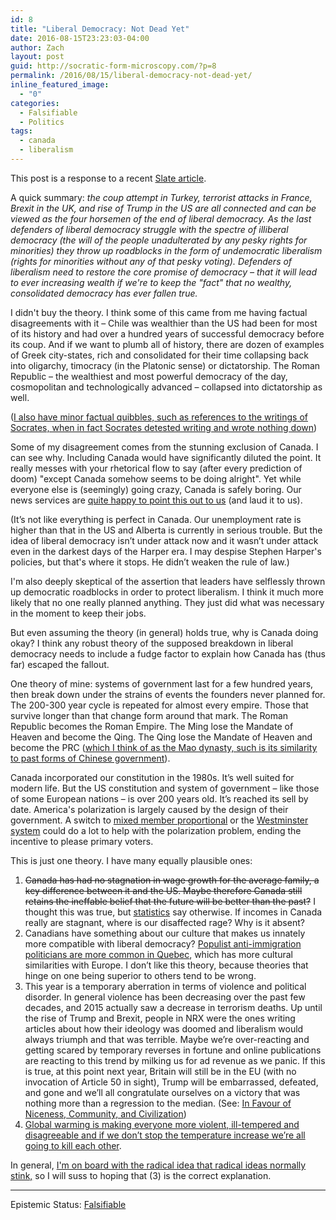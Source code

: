 ```yaml
---
id: 8
title: "Liberal Democracy: Not Dead Yet"
date: 2016-08-15T23:23:03-04:00
author: Zach
layout: post
guid: http://socratic-form-microscopy.com/?p=8
permalink: /2016/08/15/liberal-democracy-not-dead-yet/
inline_featured_image:
  - "0"
categories:
  - Falsifiable
  - Politics
tags:
  - canada
  - liberalism
---
```


This post is a response to a recent <a href="http://www.slate.com/articles/news_and_politics/cover_story/2016/08/the_week_democracy_died_how_brexit_nice_turkey_and_trump_are_all_connected.html">Slate article</a>.

A quick summary: <em>the coup attempt in Turkey, terrorist attacks in France, Brexit in the UK, and rise of Trump in the US are all connected and can be viewed as the four horsemen of the end of liberal democracy. As the last defenders of liberal democracy struggle with the spectre of illiberal democracy (the will of the people unadulterated by any pesky rights for minorities) they throw up roadblocks in the form of undemocratic liberalism (rights for minorities without any of that pesky voting). Defenders of liberalism need to restore the core promise of democracy – that it will lead to ever increasing wealth if we're to keep the "fact" that no wealthy, consolidated democracy has ever fallen true.</em>

I didn't buy the theory. I think some of this came from me having factual disagreements with it – Chile was wealthier than the US had been for most of its history and had over a hundred years of successful democracy before its coup. And if we want to plumb all of history, there are dozen of examples of Greek city-states, rich and consolidated for their time collapsing back into oligarchy, timocracy (in the Platonic sense) or dictatorship. The Roman Republic – the wealthiest and most powerful democracy of the day, cosmopolitan and technologically advanced – collapsed into dictatorship as well.

(<a href="http://outofthejungle.blogspot.ca/2007/11/socrates-objections-to-writing.html">I also have minor factual quibbles, such as references to the writings of Socrates, when in fact Socrates detested writing and wrote nothing down</a>)

Some of my disagreement comes from the stunning exclusion of Canada. I can see why. Including Canada would have significantly diluted the point. It really messes with your rhetorical flow to say (after every prediction of doom) "except Canada somehow seems to be doing alright". Yet while everyone else is (seemingly) going crazy, Canada is safely boring. Our news services are <a href="http://www.cbc.ca/news/business/canada-economy-stability-1.3711653">quite happy to point this out to us</a> (and laud it to us).

(It’s not like everything is perfect in Canada. Our unemployment rate is higher than that in the US and Alberta is currently in serious trouble. But the idea of liberal democracy isn’t under attack now and it wasn’t under attack even in the darkest days of the Harper era. I may despise Stephen Harper's policies, but that's where it stops. He didn’t weaken the rule of law.)

I'm also deeply skeptical of the assertion that leaders have selflessly thrown up democratic roadblocks in order to protect liberalism. I think it much more likely that no one really planned anything. They just did what was necessary in the moment to keep their jobs.

But even assuming the theory (in general) holds true, why is Canada doing okay? I think any robust theory of the supposed breakdown in liberal democracy needs to include a fudge factor to explain how Canada has (thus far) escaped the fallout.

One theory of mine: systems of government last for a few hundred years, then break down under the strains of events the founders never planned for. The 200-300 year cycle is repeated for almost every empire. Those that survive longer than that change form around that mark. The Roman Republic becomes the Roman Empire. The Ming lose the Mandate of Heaven and become the Qing. The Qing lose the Mandate of Heaven and become the PRC (<a href="https://en.wikipedia.org/wiki/Economic_history_of_China_before_1912">which I think of as the Mao dynasty, such is its similarity to past forms of Chinese government</a>).

Canada incorporated our constitution in the 1980s. It’s well suited for modern life. But the US constitution and system of government – like those of some European nations – is over 200 years old. It’s reached its sell by date. America's polarization is largely caused by the design of their government. A switch to <a href="http://induecourse.ca/trump-and-electoral-reform-connecting-the-dots/">mixed member proportional</a> or the <a href="http://induecourse.ca/america-needs-a-parliament/">Westminster system</a> could do a lot to help with the polarization problem, ending the incentive to please primary voters.

This is just one theory. I have many equally plausible ones:

<ol id='zach-is-wrong-anchor'>
 	<li><del>Canada has had no stagnation in wage growth for the average family, a key difference between it and the US. Maybe therefore Canada still retains the ineffable belief that the future will be better than the past?</del> I thought this was true, but <a href="https://www12.statcan.gc.ca/census-recensement/2006/as-sa/97-563/p1-eng.cfm">statistics</a> say otherwise. If incomes in Canada really are stagnant, where is our disaffected rage? Why is it absent?</li>
 	<li>Canadians have something about our culture that makes us innately more compatible with liberal democracy? <a href="https://en.wikipedia.org/wiki/Pierre_Karl_P%C3%A9ladeau">Populist anti-immigration politicians are more common in Quebec</a>, which has more cultural similarities with Europe. I don’t like this theory, because theories that hinge on one being superior to others tend to be wrong.</li>
 	<li>This year is a temporary aberration in terms of violence and political disorder. In general violence has been decreasing over the past few decades, and 2015 actually saw a decrease in terrorism deaths. Up until the rise of Trump and Brexit, people in NRX were the ones writing articles about how their ideology was doomed and liberalism would always triumph and that was terrible. Maybe we’re over-reacting and getting scared by temporary reverses in fortune and online publications are reacting to this trend by milking us for ad revenue as we panic. If this is true, at this point next year, Britain will still be in the EU (with no invocation of Article 50 in sight), Trump will be embarrassed, defeated, and gone and we’ll all congratulate ourselves on a victory that was nothing more than a regression to the median. (See: <a href="http://slatestarcodex.com/2014/02/23/in-favor-of-niceness-community-and-civilization/">In Favour of Niceness, Community, and Civilization</a>)</li>
 	<li><a href="http://www.dw.com/en/higher-temperatures-lead-to-substantially-more-violence/a-18029934">Global warming is making everyone more violent, ill-tempered and disagreeable and if we don’t stop the temperature increase we’re all going to kill each other</a>.</li>
</ol>
In general, <a href="http://induecourse.ca/in-praise-of-status-quo-ism-or-10-theses-arising-from-the-brexit-fiasco/">I'm on board with the radical idea that radical ideas normally stink,</a> so I will suss to hoping that (3) is the correct explanation.

<hr class="post-end" />
<p class="epistemic-status">Epistemic Status: <a href="/about-me/">Falsifiable</a></p>
